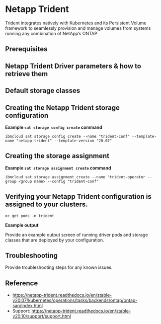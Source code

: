 # Netapp Trident

Trident integrates natively with Kubernetes and its Persistent Volume framework to seamlessly provision and manage volumes from systems running any combination of NetApp’s ONTAP

## Prerequisites



## Netapp Trident Driver parameters & how to retrieve them



## Default storage classes


## Creating the Netapp Trident storage configuration


**Example `sat storage config create` command**

```
ibmcloud sat storage config create --name "trident-conf" --template-name "netapp-trident" --template-version "20.07"
```

## Creating the storage assignment

**Example `sat storage assignment create` command**

```
ibmcloud sat storage assignment create --name "trident-operator --group <group name> --config "trident-conf"
```

## Verifying your Netapp Trident configuration is assigned to your clusters.

```
oc get pods -n trident 
```


**Example output**

Provide an example output screen of running driver pods and storage classes that are deployed by your configuration.


## Troubleshooting

Provide troubleshooting steps for any known issues.


## Reference

- https://netapp-trident.readthedocs.io/en/stable-v20.07/kubernetes/operations/tasks/backends/ontap/ontap-san/index.html
- Support: https://netapp-trident.readthedocs.io/en/stable-v20.10/support/support.html
